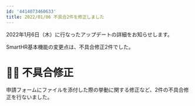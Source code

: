 ```yaml
---
id: '4414073460633'
title: 2022/01/06 不具合2件を修正しました
---
```

2022年1月6日（木）に行なったアップデートの詳細をお知らせします。

SmartHR基本機能の変更点は、不具合修正2件でした。

# 👨‍⚕️ 不具合修正

申請フォームにファイルを添付した際の挙動に関する修正など、2件の不具合修正を行ないました。
